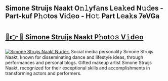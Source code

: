 ## Simone Struijs Naakt O𝚗𝚕yf𝚊ns L𝚎a𝚔ed N𝚞𝚍es - Part-kuf P𝚑𝚘tos Vi𝚍𝚎o - H𝚘𝚝 Part L𝚎a𝚔s 7eVGa

# <h2><a href="http://kf03m2.oniu.top/?m=Simone+Struijs+Naakt">🔗👉 🔴 Simone Struijs Naakt P𝚑ot𝚘𝚜 V𝚒d𝚎o</a></h2>

[![Simone Struijs Naakt Nu𝚍e𝚜](https://i.imgur.com/0qMVB7G.gif)](http://kf03m2.oniu.top/?m=Simone+Struijs+Naakt)
Social media personality Simone Struijs Naakt, known for disseminating dance and lifestyle ideas, through performances and personal blogs. Gifted makeup artist Simone Struijs Naakt, recognized for their exceptional skills and accomplishments in transforming actors and performers.  
